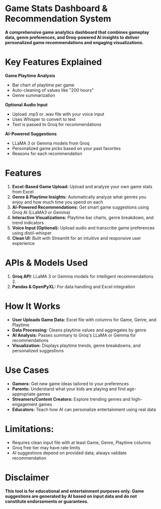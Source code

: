 # Game Stats Dashboard & Recommendation System

**A comprehensive game analytics dashboard that combines gameplay data, genre preferences, and Groq-powered AI insights to deliver personalized game recommendations and engaging visualizations.**

# Key Features Explained
**Game Playtime Analysis**
* Bar chart of playtime per game
* Auto-cleaning of values like "200 hours"
* Genre summarization

**Optional Audio Input**
* Upload .mp3 or .wav file with your voice input
* Uses Whisper to convert to text
* Text is passed to Groq for recommendations

**AI-Powered Suggestions**
* LLaMA 3 or Gemma models from Groq
* Personalized game picks based on your past favorites
* Reasons for each recommendation




# Features
1. **Excel-Based Game Upload:** Upload and analyze your own game stats from Excel
2. **Genre & Playtime Insights:** Automatically analyze what genres you enjoy and how much time you spend on each
3. **AI-Powered Recommendations:** Get smart game suggestions using Groq AI (LLaMA3 or Gemma)
4. **Interactive Visualizations:** Playtime bar charts, genre breakdown, and trend indicators
5. **Voice Input (Optional):** Upload audio and transcribe game preferences using distil-whisper
6. **Clean UI:** Built with Streamlit for an intuitive and responsive user experience

# APIs & Models Used
1. **Groq API:** LLaMA 3 or Gemma models for intelligent recommendations 2.
2. **Pandas & OpenPyXL:** For data handling and Excel integration

# How It Works
* **User Uploads Game Data:** Excel file with columns for Game, Genre, and Playtime
* **Data Processing:** Cleans playtime values and aggregates by genre
* **AI Analysis:** Passes summary to Groq's LLaMA or Gemma for recommendations
*  **Visualization:** Displays playtime trends, genre breakdowns, and personalized suggestions


# Use Cases
* **Gamers:** Get new game ideas tailored to your preferences
* **Parents:** Understand what your kids are playing and find age-appropriate games
* **Streamers/Content Creators:** Explore trending genres and high-engagement games
* **Educators:** Teach how AI can personalize entertainment using real data

# Limitations:
* Requires clean input file with at least Game, Genre, Playtime columns
* Groq free tier may have rate limits
* AI suggestions depend on provided data; always validate recommendation


# Disclaimer
**This tool is for educational and entertainment purposes only. Game suggestions are generated by AI based on input data and do not constitute endorsements or guarantees.**

